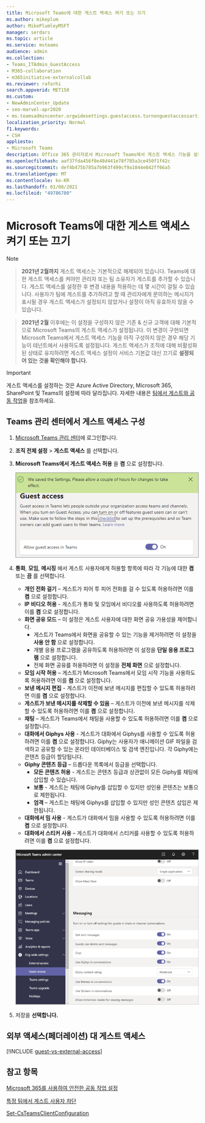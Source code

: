 ```yaml
---
title: Microsoft Teams에 대한 게스트 액세스 켜기 또는 끄기
ms.author: mikeplum
author: MikePlumleyMSFT
manager: serdars
ms.topic: article
ms.service: msteams
audience: admin
ms.collection:
- Teams_ITAdmin_GuestAccess
- M365-collaboration
- m365initiative-externalcollab
ms.reviewer: rafarhi
search.appverid: MET150
ms.custom:
- NewAdminCenter_Update
- seo-marvel-apr2020
- ms.teamsadmincenter.orgwidesettings.guestaccess.turnonguestaccessarticle
localization_priority: Normal
f1.keywords:
- CSH
appliesto:
- Microsoft Teams
description: Office 365 관리자로서 Microsoft Teams에서 게스트 액세스 기능을 설정하거나 해제하는 방법을 알아보세요.
ms.openlocfilehash: aaf37fda456f0e48d441e78f785a3ce450f1f42c
ms.sourcegitcommit: def4b475b785a7b963f499cf9a1044e842ff66a5
ms.translationtype: MT
ms.contentlocale: ko-KR
ms.lasthandoff: 01/08/2021
ms.locfileid: "49786780"
---
```

# <a name="turn-on-or-turn-off-guest-access-to-microsoft-teams"></a>Microsoft Teams에 대한 게스트 액세스 켜기 또는 끄기

> [!Note]

> **2021년 2월까지** 게스트 액세스는 기본적으로 해제되어 있습니다. Teams에 대한 게스트 액세스를 켜야만 관리자 또는 팀 소유자가 게스트를 추가할 수 있습니다. 게스트 액세스를 설정한 후 변경 내용을 적용하는 데 몇 시간이 걸릴 수 있습니다. 사용자가 팀에  게스트를 추가하려고 할 때 관리자에게 문의하는 메시지가 표시될 경우 게스트 액세스가 설정되지 않았거나 설정이 아직 유효하지 않을 수 있습니다. 

> **2021년 2월** 이후에는 이 설정을 구성하지 않은 기존 & 신규 고객에 대해 기본적으로 Microsoft Teams의 게스트 액세스가 설정됩니다. 이 변경이 구현되면 Microsoft Teams에서 게스트 액세스 기능을 아직 구성하지 않은 경우 해당 기능이 테넌트에서 사용하도록 설정됩니다. 게스트 액세스가 조직에 대해 비활성화된 상태로 유지하려면 게스트 액세스 설정이 서비스  기본값 대신 끄기로 **설정되어 있는 것을 확인해야 합니다.**

> [!IMPORTANT]
> 게스트 액세스를 설정하는 것은 Azure Active Directory, Microsoft 365, SharePoint 및 Teams의 설정에 따라 달라집니다. 자세한 내용은 [팀에서 게스트와 공동 작업](https://docs.microsoft.com/microsoft-365/solutions/collaborate-as-team)을 참조하세요.

## <a name="configure-guest-access-in-the-teams-admin-center"></a>Teams 관리 센터에서 게스트 액세스 구성

1. [Microsoft Teams 관리 센터](https://admin.teams.microsoft.com/)에 로그인합니다.

2. **조직 전체 설정** > **게스트 액세스** 를 선택합니다.

3. **Microsoft Teams에서 게스트 액세스 허용** 을 **켬** 으로 설정합니다.

    ![게스트 액세스 허용 스위치를 켜기로 설정하기 ](media/set-up-guests-image1.png)

4. **통화**, **모임**, **메시징** 에서 게스트 사용자에게 허용할 항목에 따라 각 기능에 대한 **켬** 또는 **끔** 를 선택합니다.

      - **개인 전화 걸기** – 게스트가 피어 투 피어 전화를 걸 수 있도록 허용하려면 이를 **켬** 으로 설정합니다.
      - **IP 비디오 허용** - 게스트가 통화 및 모임에서 비디오를 사용하도록 허용하려면 이를 **켬** 으로 설정합니다.
      - **화면 공유 모드** – 이 설정은 게스트 사용자에 대한 화면 공유 가용성을 제어합니다.
          - 게스트가 Teams에서 화면을 공유할 수 있는 기능을 제거하려면 이 설정을 **사용 안 함** 으로 설정합니다.
          - 개별 응용 프로그램을 공유하도록 허용하려면 이 설정을 **단일 응용 프로그램** 으로 설정합니다.
          - 전체 화면 공유를 허용하려면 이 설정을 **전체 화면** 으로 설정합니다.
      - **모임 시작 허용** – 게스트가 Microsoft Teams에서 모임 시작 기능을 사용하도록 허용하려면 이를 **켬** 으로 설정합니다.
      - **보낸 메시지 편집** - 게스트가 이전에 보낸 메시지를 편집할 수 있도록 허용하려면 이를 **켬** 으로 설정합니다.
      - **게스트가 보낸 메시지를 삭제할 수 있음** – 게스트가 이전에 보낸 메시지를 삭제할 수 있도록 허용하려면 이를 **켬** 으로 설정합니다.
      - **채팅** – 게스트가 Teams에서 채팅을 사용할 수 있도록 허용하려면 이를 **켬** 으로 설정합니다.
      - **대화에서 Giphys 사용** - 게스트가 대화에서 Giphys를 사용할 수 있도록 허용하려면 이를 **켬** 으로 설정합니다. Giphy는 사용자가 애니메이션 GIF 파일을 검색하고 공유할 수 있는 온라인 데이터베이스 및 검색 엔진입니다. 각 Giphy에는 콘텐츠 등급이 할당됩니다.
      - **Giphy 콘텐츠 등급** – 드롭다운 목록에서 등급을 선택합니다.
          - **모든 콘텐츠 허용** - 게스트는 콘텐츠 등급과 상관없이 모든 Giphy를 채팅에 삽입할 수 있습니다.
          - **보통** - 게스트는 채팅에 Giphy를 삽입할 수 있지만 성인용 콘텐츠는 보통으로 제한됩니다.
          - **엄격** – 게스트는 채팅에 Giphys를 삽입할 수 있지만 성인 콘텐츠 삽입은 제한됩니다.
      - **대화에서 밈 사용** - 게스트가 대화에서 밈을 사용할 수 있도록 허용하려면 이를 **켬** 으로 설정합니다.
      - **대화에서 스티커 사용** – 게스트가 대화에서 스티커를 사용할 수 있도록 허용하려면 이를 **켬** 으로 설정합니다.

    ![Teams의 게스트 사용 권한 설정](media/manage-guest-access-image1.png)

5. 저장을 **선택합니다.**

## <a name="external-access-federation-vs-guest-access"></a>외부 액세스(페더레이션) 대 게스트 액세스

[!INCLUDE [guest-vs-external-access](includes/guest-vs-external-access.md)]

## <a name="see-also"></a>참고 항목

[Microsoft 365를 사용하여 안전한 공동 작업 설정](https://docs.microsoft.com/microsoft-365/solutions/setup-secure-collaboration-with-teams)

[특정 팀에서 게스트 사용자 차단](https://docs.microsoft.com/microsoft-365/solutions/per-group-guest-access)

[Set-CsTeamsClientConfiguration](https://docs.microsoft.com/powershell/module/skype/set-csteamsclientconfiguration)
